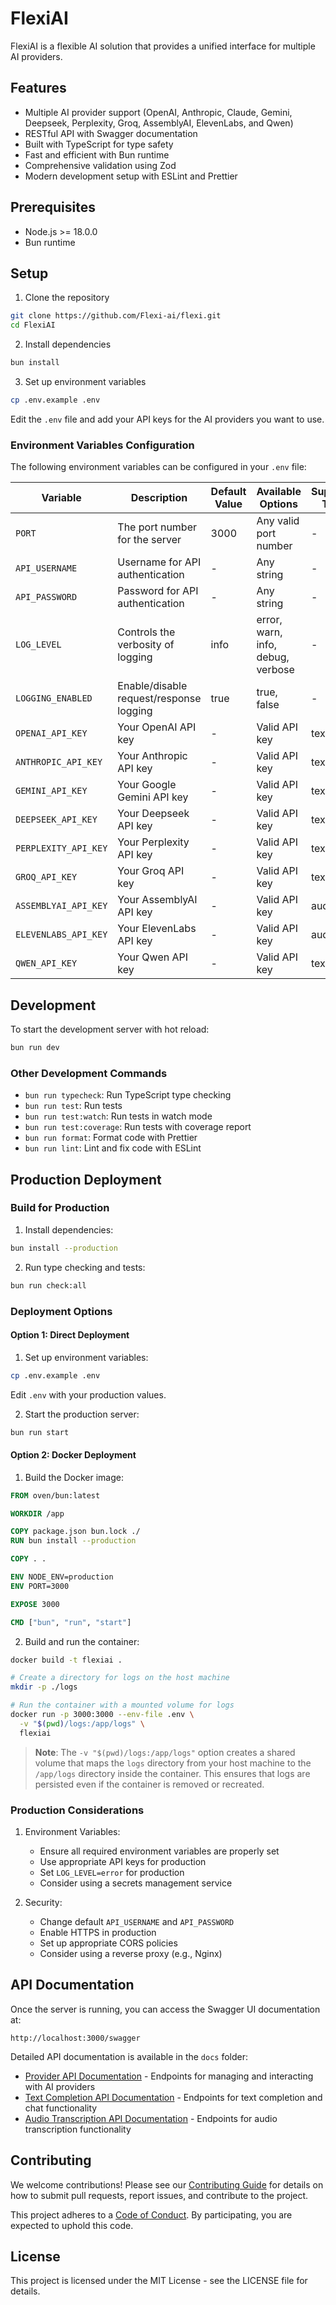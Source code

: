 # FlexiAI

FlexiAI is a flexible AI solution that provides a unified interface for multiple AI providers.

## Features

- Multiple AI provider support (OpenAI, Anthropic, Claude, Gemini, Deepseek, Perplexity, Groq, AssemblyAI, ElevenLabs, and Qwen)
- RESTful API with Swagger documentation
- Built with TypeScript for type safety
- Fast and efficient with Bun runtime
- Comprehensive validation using Zod
- Modern development setup with ESLint and Prettier

## Prerequisites

- Node.js >= 18.0.0
- Bun runtime

## Setup

1. Clone the repository

```bash
git clone https://github.com/Flexi-ai/flexi.git
cd FlexiAI
```

2. Install dependencies

```bash
bun install
```

3. Set up environment variables

```bash
cp .env.example .env
```

Edit the `.env` file and add your API keys for the AI providers you want to use.

### Environment Variables Configuration

The following environment variables can be configured in your `.env` file:

| Variable             | Description                             | Default Value | Available Options                 | Supported Types |
| -------------------- | --------------------------------------- | ------------- | --------------------------------- | --------------- |
| `PORT`               | The port number for the server          | 3000          | Any valid port number             | -               |
| `API_USERNAME`       | Username for API authentication         | -             | Any string                        | -               |
| `API_PASSWORD`       | Password for API authentication         | -             | Any string                        | -               |
| `LOG_LEVEL`          | Controls the verbosity of logging       | info          | error, warn, info, debug, verbose | -               |
| `LOGGING_ENABLED`    | Enable/disable request/response logging | true          | true, false                       | -               |
| `OPENAI_API_KEY`     | Your OpenAI API key                     | -             | Valid API key                     | text, audio     |
| `ANTHROPIC_API_KEY`  | Your Anthropic API key                  | -             | Valid API key                     | text            |
| `GEMINI_API_KEY`     | Your Google Gemini API key              | -             | Valid API key                     | text, audio     |
| `DEEPSEEK_API_KEY`   | Your Deepseek API key                   | -             | Valid API key                     | text            |
| `PERPLEXITY_API_KEY` | Your Perplexity API key                 | -             | Valid API key                     | text            |
| `GROQ_API_KEY`       | Your Groq API key                       | -             | Valid API key                     | text, audio     |
| `ASSEMBLYAI_API_KEY` | Your AssemblyAI API key                 | -             | Valid API key                     | audio           |
| `ELEVENLABS_API_KEY` | Your ElevenLabs API key                 | -             | Valid API key                     | audio           |
| `QWEN_API_KEY`       | Your Qwen API key                       | -             | Valid API key                     | text            |

## Development

To start the development server with hot reload:

```bash
bun run dev
```

### Other Development Commands

- `bun run typecheck`: Run TypeScript type checking
- `bun run test`: Run tests
- `bun run test:watch`: Run tests in watch mode
- `bun run test:coverage`: Run tests with coverage report
- `bun run format`: Format code with Prettier
- `bun run lint`: Lint and fix code with ESLint

## Production Deployment

### Build for Production

1. Install dependencies:

```bash
bun install --production
```

2. Run type checking and tests:

```bash
bun run check:all
```

### Deployment Options

#### Option 1: Direct Deployment

1. Set up environment variables:

```bash
cp .env.example .env
```

Edit `.env` with your production values.

2. Start the production server:

```bash
bun run start
```

#### Option 2: Docker Deployment

1. Build the Docker image:

```dockerfile
FROM oven/bun:latest

WORKDIR /app

COPY package.json bun.lock ./
RUN bun install --production

COPY . .

ENV NODE_ENV=production
ENV PORT=3000

EXPOSE 3000

CMD ["bun", "run", "start"]
```

2. Build and run the container:

```bash
docker build -t flexiai .

# Create a directory for logs on the host machine
mkdir -p ./logs

# Run the container with a mounted volume for logs
docker run -p 3000:3000 --env-file .env \
  -v "$(pwd)/logs:/app/logs" \
  flexiai
```

> **Note**: The `-v "$(pwd)/logs:/app/logs"` option creates a shared volume that maps the `logs` directory from your host machine to the `/app/logs` directory inside the container. This ensures that logs are persisted even if the container is removed or recreated.

### Production Considerations

1. Environment Variables:

   - Ensure all required environment variables are properly set
   - Use appropriate API keys for production
   - Set `LOG_LEVEL=error` for production
   - Consider using a secrets management service

2. Security:

   - Change default `API_USERNAME` and `API_PASSWORD`
   - Enable HTTPS in production
   - Set up appropriate CORS policies
   - Consider using a reverse proxy (e.g., Nginx)

## API Documentation

Once the server is running, you can access the Swagger UI documentation at:

```
http://localhost:3000/swagger
```

Detailed API documentation is available in the `docs` folder:

- [Provider API Documentation](docs/provider.md) - Endpoints for managing and interacting with AI providers
- [Text Completion API Documentation](docs/text-provider.md) - Endpoints for text completion and chat functionality
- [Audio Transcription API Documentation](docs/audio-provider.md) - Endpoints for audio transcription functionality

## Contributing

We welcome contributions! Please see our [Contributing Guide](CONTRIBUTING.md) for details on how to submit pull requests, report issues, and contribute to the project.

This project adheres to a [Code of Conduct](CODE_OF_CONDUCT.md). By participating, you are expected to uphold this code.

## License

This project is licensed under the MIT License - see the LICENSE file for details.
